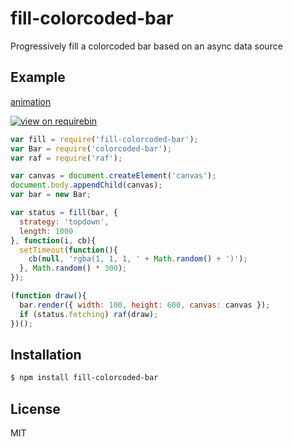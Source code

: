 
# fill-colorcoded-bar

  Progressively fill a colorcoded bar based on an async data source


## Example

  [animation](animation.gif)

  [![view on requirebin](http://requirebin.com/badge.png)](http://requirebin.com/?gist=5d2096105d5acd69325d)

```js
var fill = require('fill-colorcoded-bar');
var Bar = require('colorcoded-bar');
var raf = require('raf');

var canvas = document.createElement('canvas');
document.body.appendChild(canvas);
var bar = new Bar;

var status = fill(bar, {
  strategy: 'topdown',
  length: 1000
}, function(i, cb){
  setTimeout(function(){
    cb(null, 'rgba(1, 1, 1, ' + Math.random() + ')');
  }, Math.random() * 300);
});

(function draw(){
  bar.render({ width: 100, height: 600, canvas: canvas });
  if (status.fetching) raf(draw);
})();
```

## Installation

```bash
$ npm install fill-colorcoded-bar
```

## License

  MIT

